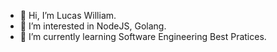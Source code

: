 - 👋 Hi, I’m Lucas William.
- 👀 I’m interested in NodeJS, Golang.
- 🌱 I’m currently learning Software Engineering Best Pratices.
